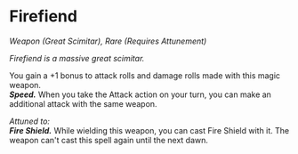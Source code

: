 # Firefiend
*Weapon (Great Scimitar), Rare (Requires Attunement)*

*Firefiend is a massive great scimitar.*

You gain a +1 bonus to attack rolls and damage rolls made with this magic weapon.  
***Speed.*** When you take the Attack action on your turn, you can make an additional attack with the same weapon.  

*Attuned to:*  
***Fire Shield.*** While wielding this weapon, you can cast Fire Shield with it. The weapon can't cast this spell again until the next dawn.  